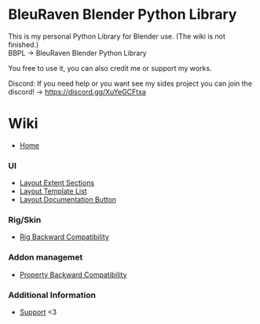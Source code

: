 # BleuRaven Blender Python Library
This is my personal Python Library for Blender use.  (The wiki is not finished.)  
BBPL -> BleuRaven Blender Python Library

You free to use it, you can also credit me or support my works.

Discord:
If you need help or you want see my sides project you can join the discord!
-> https://discord.gg/XuYeGCFtxa

# Wiki
- [Home](https://github.com/xavier150/BleuRavenBlenderPythonLibrary/wiki)
### UI
- [Layout Extent Sections](https://github.com/xavier150/BleuRavenBlenderPythonLibrary/wiki/Layout-Extent-Sections)
- [Layout Template List](https://github.com/xavier150/BleuRavenBlenderPythonLibrary/wiki/Layout-Template-List)
- [Layout Documentation Button](https://github.com/xavier150/BleuRavenBlenderPythonLibrary/wiki/Layout-Documentation-Button)
### Rig/Skin
- [Rig Backward Compatibility](https://github.com/xavier150/BleuRavenBlenderPythonLibrary/wiki/Rig-Backward-Compatibility)
### Addon managemet
- [Property Backward Compatibility](https://github.com/xavier150/BleuRavenBlenderPythonLibrary/wiki/Property-Backward-Compatibility)
### Additional Information
- [Support](https://github.com/xavier150/BleuRavenBlenderPythonLibrary/wiki/Support) <3
